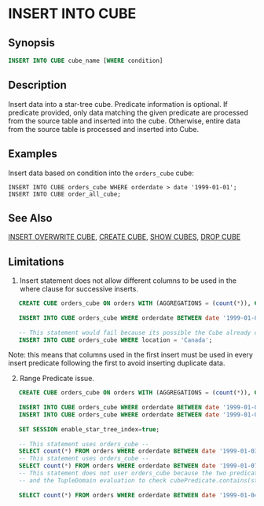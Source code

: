 INSERT INTO CUBE
======

Synopsis
--------

``` sql
INSERT INTO CUBE cube_name [WHERE condition]
```

Description
-----------

Insert data into a star-tree cube. Predicate information is optional. If predicate provided, only data matching 
the given predicate are processed from the source table and inserted into the cube. Otherwise, entire 
data from the source table is processed and inserted into Cube.

Examples
--------

Insert data based on condition into the `orders_cube` cube:

    INSERT INTO CUBE orders_cube WHERE orderdate > date '1999-01-01';
    INSERT INTO CUBE order_all_cube;

See Also
--------

[INSERT OVERWRITE CUBE](./insert-overwrite-cube.html), [CREATE CUBE](./create-cube.html), [SHOW CUBES](./show-cubes.html), [DROP CUBE](./drop-cube.html)


Limitations
----------
1. Insert statement does not allow different columns to be used in the where clause for successive inserts.

```sql
   CREATE CUBE orders_cube ON orders WITH (AGGREGATIONS = (count(*)), GROUP = (orderdate));
   
   INSERT INTO CUBE orders_cube WHERE orderdate BETWEEN date '1999-01-01' AND date '1999-01-05';
   
   -- This statement would fail because its possible the Cube already contain rows matching the given predicate.
   INSERT INTO CUBE orders_cube WHERE location = 'Canada';
```
Note: this means that columns used in the first insert must be used in every insert predicate following the first to avoid inserting duplicate data.

2. Range Predicate issue. 

```sql
   CREATE CUBE orders_cube ON orders WITH (AGGREGATIONS = (count(*)), GROUP = (orderdate));
   
   INSERT INTO CUBE orders_cube WHERE orderdate BETWEEN date '1999-01-01' AND date '1999-01-05';
   INSERT INTO CUBE orders_cube WHERE orderdate BETWEEN date '1999-01-06' AND date '1999-01-10';
   
   SET SESSION enable_star_tree_index=true;
   
   -- This statement uses orders_cube --
   SELECT count(*) FROM orders WHERE orderdate BETWEEN date '1999-01-03' AND date '1999-01-04';
   -- This statement uses orders_cube --
   SELECT count(*) FROM orders WHERE orderdate BETWEEN date '1999-01-07' AND date '1999-01-09';
   -- This statement does not user orders_cube because the two predicates used in the INSERT statement cannot be merged 
   -- and the TupleDomain evaluation to check cubePredicate.contains(statementPredicate) evaluates to false
   
   SELECT count(*) FROM orders WHERE orderdate BETWEEN date '1999-01-04' AND date '1999-01-07';
```
      